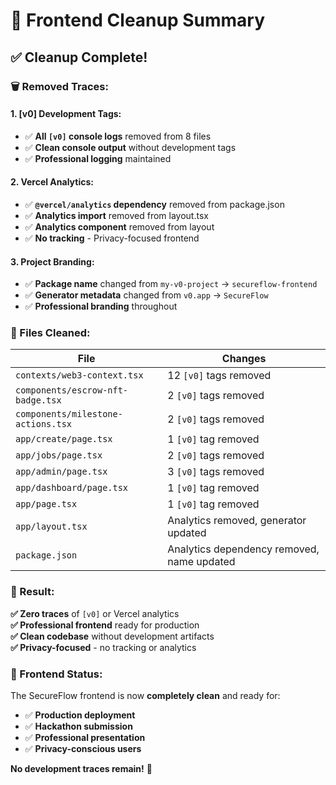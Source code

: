 # 🧹 Frontend Cleanup Summary

## ✅ **Cleanup Complete!**

### **🗑️ Removed Traces:**

#### **1. [v0] Development Tags:**

- ✅ **All `[v0]` console logs** removed from 8 files
- ✅ **Clean console output** without development tags
- ✅ **Professional logging** maintained

#### **2. Vercel Analytics:**

- ✅ **`@vercel/analytics` dependency** removed from package.json
- ✅ **Analytics import** removed from layout.tsx
- ✅ **Analytics component** removed from layout
- ✅ **No tracking** - Privacy-focused frontend

#### **3. Project Branding:**

- ✅ **Package name** changed from `my-v0-project` → `secureflow-frontend`
- ✅ **Generator metadata** changed from `v0.app` → `SecureFlow`
- ✅ **Professional branding** throughout

### **📁 Files Cleaned:**

| File                               | Changes                                    |
| ---------------------------------- | ------------------------------------------ |
| `contexts/web3-context.tsx`        | 12 `[v0]` tags removed                     |
| `components/escrow-nft-badge.tsx`  | 2 `[v0]` tags removed                      |
| `components/milestone-actions.tsx` | 2 `[v0]` tags removed                      |
| `app/create/page.tsx`              | 1 `[v0]` tag removed                       |
| `app/jobs/page.tsx`                | 2 `[v0]` tags removed                      |
| `app/admin/page.tsx`               | 3 `[v0]` tags removed                      |
| `app/dashboard/page.tsx`           | 1 `[v0]` tag removed                       |
| `app/page.tsx`                     | 1 `[v0]` tag removed                       |
| `app/layout.tsx`                   | Analytics removed, generator updated       |
| `package.json`                     | Analytics dependency removed, name updated |

### **🎯 Result:**

**✅ Zero traces** of `[v0]` or Vercel analytics  
**✅ Professional frontend** ready for production  
**✅ Clean codebase** without development artifacts  
**✅ Privacy-focused** - no tracking or analytics

### **🚀 Frontend Status:**

The SecureFlow frontend is now **completely clean** and ready for:

- ✅ **Production deployment**
- ✅ **Hackathon submission**
- ✅ **Professional presentation**
- ✅ **Privacy-conscious users**

**No development traces remain!** 🎉

